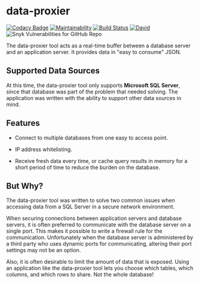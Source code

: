 # data-proxier

[![Codacy Badge](https://img.shields.io/codacy/grade/f202b6b96c894f778fc30dfef4545e39)](https://app.codacy.com/gh/cityssm/data-proxier?utm_source=github.com&utm_medium=referral&utm_content=cityssm/data-proxier&utm_campaign=Badge_Grade_Dashboard) [![Maintainability](https://img.shields.io/codeclimate/maintainability/cityssm/data-proxier)](https://codeclimate.com/github/cityssm/data-proxier/maintainability) [![Build Status](https://img.shields.io/travis/cityssm/data-proxier)](https://travis-ci.com/cityssm/data-proxier) [![David](https://img.shields.io/david/cityssm/data-proxier)](https://david-dm.org/cityssm/data-proxier) ![Snyk Vulnerabilities for GitHub Repo](https://img.shields.io/snyk/vulnerabilities/github/cityssm/data-proxier)

The data-proxier tool acts as a real-time buffer between a database server
and an application server.  It provides data in "easy to consume" JSON.

## Supported Data Sources

At this time, the data-proxier tool only supports **Microsoft SQL Server**,
since that database was part of the problem that needed solving.
The application was written with the ability to support other data sources in mind.

## Features

-   Connect to multiple databases from one easy to access point.

-   IP address whitelisting.

-   Receive fresh data every time, or cache query results in memory
    for a short period of time to reduce the burden on the database.

## But Why?

The data-proxier tool was written to solve two common issues
when accessing data from a SQL Server in a secure network environment.

When securing connections between application servers and database servers,
it is often preferred to communicate with the database server on a single port.
This makes it possible to write a firewall rule for the communication.
Unfortunately when the database server is administered by a third party
who uses dynamic ports for communicating, altering their port settings
may not be an option.

Also, it is often desirable to limit the amount of data that is exposed.
Using an application like the data-proxier tool lets you choose which
tables, which columns, and which rows to share.  Not the whole database!
